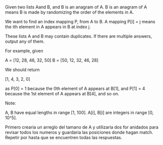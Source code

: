 Given two lists Aand B, and B is an anagram of A. B is an anagram of A means B is made by randomizing the order of the elements in A.

We want to find an index mapping P, from A to B. A mapping P[i] = j means the ith element in A appears in B at index j.

These lists A and B may contain duplicates. If there are multiple answers, output any of them.

For example, given

A = [12, 28, 46, 32, 50] B = [50, 12, 32, 46, 28]

We should return

[1, 4, 3, 2, 0]

as P[0] = 1 because the 0th element of A appears at B[1], and P[1] = 4 because the 1st element of A appears at B[4], and so on.

Note:

A, B have equal lengths in range [1, 100].
A[i], B[i] are integers in range [0, 10^5].

Primero crearia un arreglo del tamano de A y utilizaria dos for anidados para revisar todos los numeros y guardaria las posiciones donde hagan match. Repetir por hasta que se encuentren todas las respuestas.
